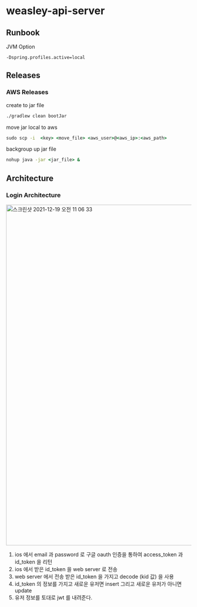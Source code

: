# weasley-api-server




## Runbook

JVM Option 

```
-Dspring.profiles.active=local
```
## Releases

### AWS Releases

create to jar file

```cmd
./gradlew clean bootJar
```

move jar local to aws

```cmd
sudo scp -i  <key> <move_file> <aws_user>@<aws_ip>:<aws_path>
```

backgroup up jar file

```cmd
nohup java -jar <jar_file> &
```

## Architecture 


### Login Architecture

<img width="926" alt="스크린샷 2021-12-19 오전 11 06 33" src="https://user-images.githubusercontent.com/53357210/146661063-31dc0bdc-9dbc-46af-bd42-7547e163f1e9.png">

1. ios 에서 email 과 password 로 구글 oauth 인증을 통하여 access_token 과 id_token 을 리턴
2. ios 에서 받은 id_token 을 web server 로 전송
3. web server 에서 전송 받은 id_token 을 가지고 decode (kid 값) 을 사용
4. id_token 의 정보를 가지고 새로운 유저면 insert 그리고 새로운 유저가 아니면 update 
6. 유저 정보를 토대로 jwt 를 내려준다.


